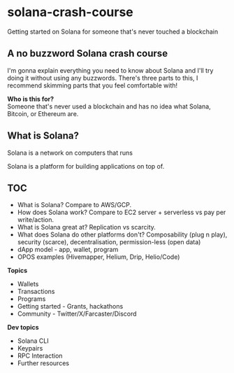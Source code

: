 # solana-crash-course
Getting started on Solana for someone that's never touched a blockchain

## A no buzzword Solana crash course
I'm gonna explain everything you need to know about Solana and I'll try doing it without using any buzzwords. There's three parts to this, I recommend skimming parts that you feel comfortable with! 

**Who is this for?**  
Someone that's never used a blockchain and has no idea what Solana, Bitcoin, or Ethereum are.

## What is Solana?
Solana is a network on computers that runs 

Solana is a platform for building applications on top of. 

## TOC
- What is Solana? Compare to AWS/GCP.
- How does Solana work? Compare to EC2 server + serverless vs pay per write/action.
- What is Solana great at? Replication vs scarcity.
- What does Solana do other platforms don't? Composability (plug n play), security (scarce), decentralisation, permission-less (open data)
- dApp model - app, wallet, program
- OPOS examples (Hivemapper, Helium, Drip, Helio/Code)

**Topics**
- Wallets
- Transactions
- Programs
- Getting started - Grants, hackathons
- Community - Twitter/X/Farcaster/Discord

**Dev topics**
- Solana CLI
- Keypairs
- RPC Interaction
- Further resources
